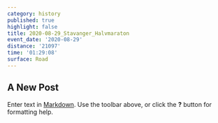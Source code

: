 ```yaml
---
category: history
published: true
highlight: false
title: 2020-08-29_Stavanger_Halvmaraton
event_date: '2020-08-29'
distance: '21097'
time: '01:29:08'
surface: Road
---
```

## A New Post

Enter text in [Markdown](http://daringfireball.net/projects/markdown/). Use the toolbar above, or click the **?** button for formatting help.
